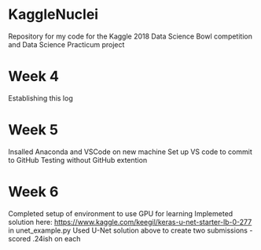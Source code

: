 # KaggleNuclei
Repository for my code for the Kaggle 2018 Data Science Bowl competition and Data Science Practicum project

# Week 4
Establishing this log

# Week 5 
Insalled Anaconda and VSCode on new machine
Set up VS code to commit to GitHub 
Testing without GitHub extention


# Week 6
Completed setup of environment to use GPU for learning
Implemeted solution here: https://www.kaggle.com/keegil/keras-u-net-starter-lb-0-277 in unet_example.py
Used U-Net solution above to create two submissions - scored .24ish on each